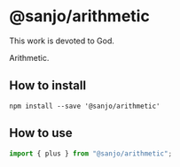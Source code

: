# @sanjo/arithmetic

This work is devoted to God.

Arithmetic.

## How to install

```
npm install --save '@sanjo/arithmetic'
```

## How to use

```js
import { plus } from "@sanjo/arithmetic";
```
